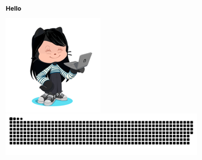 ### Hello
![My octocat](https://github.com/andressaakemih/andressaakemih/blob/main/octocat.png) 
![Snake animation](https://github.com/andressaakemih/andressaakemih/blob/output/github-contribution-grid-snake.svg)
